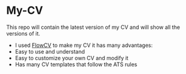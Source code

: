 # My-CV
This repo will contain the latest version of my CV and will show all the versions of it.

- I used [FlowCV](https://app.flowcv.com/dashboard) to make my CV it has many advantages:
- Easy to use and understand
- Easy to customize your own CV and modify it
- Has many CV templates that follow the ATS rules
